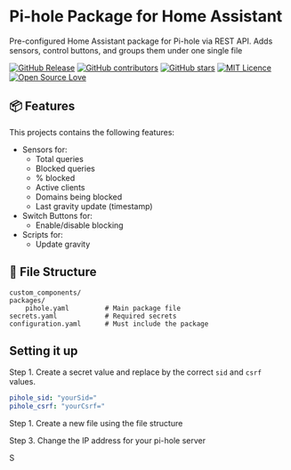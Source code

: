 # Pi-hole Package for Home Assistant

Pre-configured Home Assistant package for Pi-hole via REST API. Adds sensors, control buttons, and groups them under one single file

[![GitHub Release](https://img.shields.io/github/release/thiagodnf/pi-hole-package-for-home-assistant.svg)](https://github.com/thiagodnf/pi-hole-package-for-home-assistant/releases/latest)
[![GitHub contributors](https://img.shields.io/github/contributors/thiagodnf/pi-hole-package-for-home-assistant.svg)](https://github.com/thiagodnf/pi-hole-package-for-home-assistant/graphs/contributors)
[![GitHub stars](https://img.shields.io/github/stars/thiagodnf/pi-hole-package-for-home-assistant.svg)](https://github.com/almende/thiagodnf/pi-hole-package-for-home-assistant)
[![MIT Licence](https://badges.frapsoft.com/os/mit/mit.svg?v=103)](https://opensource.org/licenses/mit-license.php)
[![Open Source Love](https://badges.frapsoft.com/os/v1/open-source.svg?v=103)](https://github.com/ellerbrock/open-source-badges/)


## 📦 Features

This projects contains the following features:

- Sensors for:
  - Total queries
  - Blocked queries
  - % blocked
  - Active clients
  - Domains being blocked
  - Last gravity update (timestamp)
- Switch Buttons for:
  - Enable/disable blocking 
- Scripts for:
  - Update gravity

## 📁 File Structure

```
custom_components/
packages/
    pihole.yaml         # Main package file
secrets.yaml            # Required secrets
configuration.yaml      # Must include the package
```

## Setting it up

Step 1. Create a secret value and replace by the correct `sid` and `csrf` values.

```yaml
pihole_sid: "yourSid="
pihole_csrf: "yourCsrf="
```

Step 1. Create a new file using the file structure 

Step 3. Change the IP address for your pi-hole server


S
